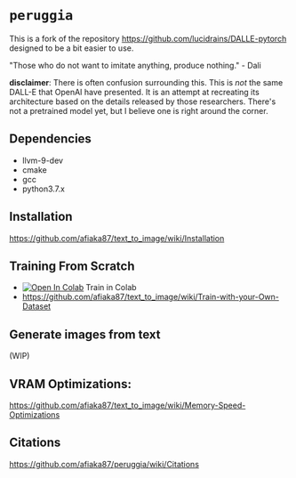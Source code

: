 # `peruggia`

This is a fork of the repository https://github.com/lucidrains/DALLE-pytorch designed to be a bit easier to use.

"Those who do not want to imitate anything, produce nothing." - Dali

**disclaimer**: There is often confusion surrounding this. This is _not_ the same DALL-E that OpenAI have presented. It is an attempt at recreating its architecture based on the details released by those researchers. There's not a pretrained model yet, but I believe one is right around the corner.


## Dependencies
- llvm-9-dev
- cmake
- gcc
- python3.7.x

## Installation

https://github.com/afiaka87/text_to_image/wiki/Installation

## Training From Scratch
- [![Open In Colab](https://colab.research.google.com/assets/colab-badge.svg)](https://colab.research.google.com/drive/1dWvA54k4fH8zAmiix3VXbg95uEIMfqQM?usp=sharing) Train in Colab
- https://github.com/afiaka87/text_to_image/wiki/Train-with-your-Own-Dataset

## Generate images from text
(WIP)

## VRAM Optimizations:
https://github.com/afiaka87/text_to_image/wiki/Memory-Speed-Optimizations


## Citations

https://github.com/afiaka87/peruggia/wiki/Citations
